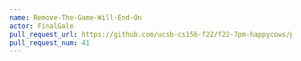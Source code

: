 ```yaml
---
name: Remove-The-Game-Will-End-On
actor: FinalGale
pull_request_url: https://github.com/ucsb-cs156-f22/f22-7pm-happycows/pull/41
pull_request_num: 41
---
```

